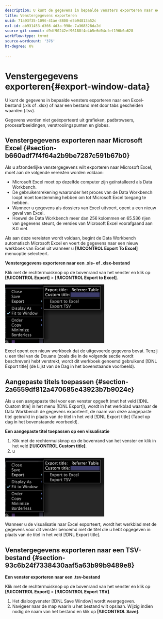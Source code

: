 ```yaml
---
description: U kunt de gegevens in bepaalde vensters exporteren naar een Excel-bestand (.xls of .xlsx) of naar een bestand met door tabs gescheiden waarden (.tsv).
title: Venstergegevens exporteren
uuid: 71a93f35-1096-41ae-8808-e5b94813a52c
exl-id: ab931453-d366-4d3a-990e-7a368328da2d
source-git-commit: d9df90242ef96188f4e4b5e6d04cfef196b0a628
workflow-type: tm+mt
source-wordcount: '376'
ht-degree: 0%

---
```


# Venstergegevens exporteren{#export-window-data}

U kunt de gegevens in bepaalde vensters exporteren naar een Excel-bestand (.xls of .xlsx) of naar een bestand met door tabs gescheiden waarden (.tsv).

Gegevens worden niet geëxporteerd uit grafieken, padbrowsers, procesafbeeldingen, verstrooiingspunten en globes.

## Venstergegevens exporteren naar Microsoft Excel {#section-b660adf7f4f64a2b9be7287c591b67b0}

Als u afzonderlijke venstergegevens wilt exporteren naar Microsoft Excel, moet aan de volgende vereisten worden voldaan:

* Microsoft Excel moet op dezelfde computer zijn geïnstalleerd als Data Workbench.
* De gebruikersrekening waaronder het proces van de Data Workbench loopt moet toestemming hebben om tot Microsoft Excel toegang te hebben.
* Wanneer u gegevens als dossiers van Excel uitvoert, opent u een nieuw geval van Excel.
* Hoewel de Data Workbench meer dan 256 kolommen en 65.536 rijen van gegevens steunt, de versies van Microsoft Excel voorafgaand aan 8.0 niet.

Als aan deze vereisten wordt voldaan, begint de Data Workbench automatisch Microsoft Excel en voert de gegevens naar een nieuw werkboek van Excel uit wanneer u **[!UICONTROL Export To Excel]** menuoptie selecteert.

**Venstergegevens exporteren naar een .xls- of .xlsx-bestand**

Klik met de rechtermuisknop op de bovenrand van het venster en klik op **[!UICONTROL Export]** > **[!UICONTROL Export to Excel]**.

![](assets/mnu_window_TitleBar_Export.png)

Excel opent een nieuw werkboek dat de uitgevoerde gegevens bevat. Tenzij u een titel van de Douane (zoals die in de volgende sectie wordt beschreven) hebt verstrekt, wordt dit werkboek genoemd gebruikend [!DNL Export title] (de Lijst van de Dag in het bovenstaande voorbeeld).

## Aangepaste titels toepassen {#section-2a6559df812a470685e43923b7b9024e}

Als u een aangepaste titel voor een venster opgeeft (met het veld [!DNL Custom title] in het menu [!DNL Export]), wordt in het werkblad waarnaar de Data Workbench de gegevens exporteert, de naam van deze aangepaste titel gebruikt in plaats van de titel in het veld [!DNL Export title] (Tabel op dag in het bovenstaande voorbeeld).

**Een aangepaste titel toepassen op een visualisatie**

1. Klik met de rechtermuisknop op de bovenrand van het venster en klik in het veld **[!UICONTROL Custom title]**.
1. u

![](assets/mnu_window_TitleBar_Export.png)

Wanneer u de visualisatie naar Excel exporteert, wordt het werkblad met de gegevens voor dit venster benoemd met de titel die u hebt opgegeven in plaats van de titel in het veld [!DNL Export title].

## Venstergegevens exporteren naar een TSV-bestand {#section-93c6b24f7338430aaf5a63b99b9489e8}

**Een venster exporteren naar een .tsv-bestand**

Klik met de rechtermuisknop op de bovenrand van het venster en klik op **[!UICONTROL Export]** > **[!UICONTROL Export TSV]**.

1. Het dialoogvenster [!DNL Save Window] wordt weergegeven.
1. Navigeer naar de map waarin u het bestand wilt opslaan. Wijzig indien nodig de naam van het bestand en klik op **[!UICONTROL Save]**.
